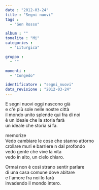 ```yaml
---
date : "2012-03-24"
title : "Segni nuovi"
tags : 
  - "Gen Rosso"

album : ""
tonalita : "Mi"
categories : 
  - "Liturgica"

gruppo : 
  - ""

momenti : 
  - "Congedo"

identificatore : "segni_nuovi"
data_revisione : "2012-03-24"
---
```

  
  
  
  
  
  
  
  
  
E segni nuovi oggi nascono già  
e c'è più sole nelle nostre città  
il mondo unito splende qui fra di noi  
è un ideale che la storia farà  
un ideale che storia si fa.   
  
  
memorize  
Vedo cambiare le cose che stanno attorno   
crollare muri e barriere n dal profondo   
vedo gente che vive la vita    
vedo in alto,  un cielo  chiaro.   
  
  
Ormai non è così strano sentir parlare   
di una casa comune dove abitare  
e l'amore fra noi lo farà   
invadendo  il mondo  intero.   
  
  
  
